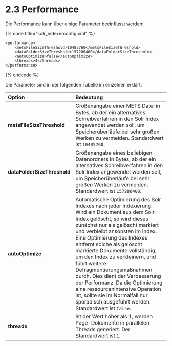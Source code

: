 # 2.3 Performance

Die Performance kann über einige Parameter beeinflusst werden:

{% code title="solr\_indexerconfig.xml" %}
```markup
<performance>
    <metsFileSizeThreshold>10485760</metsFileSizeThreshold>
    <dataFolderSizeThreshold>157286400</dataFolderSizeThreshold>
    <autoOptimize>false</autoOptimize>
    <threads>4</threads>
</performance>
```
{% endcode %}



Die Parameter sind in der folgenden Tabelle im einzelnen erklärt:

| Option | Bedeutung |
| :--- | :--- |
| **metsFileSizeThreshold** | Größenangabe einer METS Datei in Bytes, ab der ein alternatives Schreibverfahren in den Solr Index angewendet werden soll, um Speicherüberläufe bei sehr großen Werken zu vermeiden. Standardwert ist `10485760`. |
| **dataFolderSizeThreshold** | Größenangabe eines beliebigen Datenordners in Bytes, ab der ein alternatives Schreibverfahren in den Solr Index angewendet werden soll, um Speicherüberläufe bei sehr großen Werken zu vermeiden. Standardwert ist `157286400`. |
| **autoOptimize** | Automatische Optimierung des Solr Indexes nach jeder Indexierung. Wird ein Dokument aus dem Solr Index gelöscht, so wird dieses zunächst nur als gelöscht markiert und verbleibt ansonsten im Index. Eine Optimierung des Indexes entfernt solche als gelöscht markierte Dokumente vollständig, um den Index zu verkleinern, und führt weitere Defragmentierungsmaßnahmen durch. Dies dient der Verbesserung der Performanz. Da die Optimierung eine ressourcenintensive Operation ist, sollte sie im Normalfall nur sporadisch ausgeführt werden. Standardwert ist `false`. |
| **threads** | Ist der Wert höher als 1, werden Page-Dokumente in parallelen Threads generiert. Der Standardwert ist `1`. |

